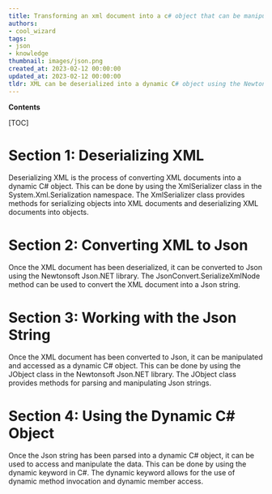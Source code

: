 ```yaml
---
title: Transforming an xml document into a c# object that can be manipulated dynamically
authors:
- cool_wizard
tags:
- json
- knowledge
thumbnail: images/json.png
created_at: 2023-02-12 00:00:00
updated_at: 2023-02-12 00:00:00
tldr: XML can be deserialized into a dynamic C# object using the Newtonsoft.Json library.
---
```


**Contents**

[TOC]

# Section 1: Deserializing XML
Deserializing XML is the process of converting XML documents into a dynamic C# object. This can be done by using the XmlSerializer class in the System.Xml.Serialization namespace. The XmlSerializer class provides methods for serializing objects into XML documents and deserializing XML documents into objects. 

# Section 2: Converting XML to Json
Once the XML document has been deserialized, it can be converted to Json using the Newtonsoft Json.NET library. The JsonConvert.SerializeXmlNode method can be used to convert the XML document into a Json string. 

# Section 3: Working with the Json String
Once the XML document has been converted to Json, it can be manipulated and accessed as a dynamic C# object. This can be done by using the JObject class in the Newtonsoft Json.NET library. The JObject class provides methods for parsing and manipulating Json strings.

# Section 4: Using the Dynamic C# Object
Once the Json string has been parsed into a dynamic C# object, it can be used to access and manipulate the data. This can be done by using the dynamic keyword in C#. The dynamic keyword allows for the use of dynamic method invocation and dynamic member access.
